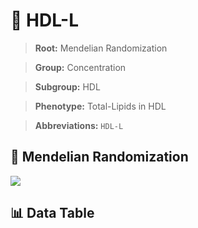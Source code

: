 # 🧪 HDL-L

> **Root:** Mendelian Randomization

> **Group:** Concentration  

> **Subgroup:** HDL

> **Phenotype:** Total-Lipids in HDL  

> **Abbreviations:** `HDL-L`

## 🧬 Mendelian Randomization  

<img src="/MR/Figures/Inverse/HDL-L.png"/>


## 📊 Data Table


<CsvTableMRI src="/MR/Data/Inverse/HDL-L.csv"/>
